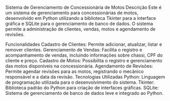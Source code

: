 Sistema de Gerenciamento de Concessionária de Motos
Descrição
Este é um sistema de gerenciamento para concessionárias de motos, desenvolvido em Python utilizando a biblioteca Tkinter para a interface gráfica e SQLite para o gerenciamento de banco de dados. O sistema permite a administração de clientes, vendas, motos e agendamento de revisões.

Funcionalidades
Cadastro de Clientes: Permite adicionar, atualizar, listar e remover clientes.
Gerenciamento de Vendas: Facilita o registro e acompanhamento de vendas, incluindo informações sobre chassi, CPF do cliente e preço.
Cadastro de Motos: Possibilita o registro e gerenciamento das motos disponíveis na concessionária.
Agendamento de Revisões: Permite agendar revisões para as motos, registrando o mecânico responsável e a data da revisão.
Tecnologias Utilizadas
Python: Linguagem de programação utilizada para o desenvolvimento do sistema.
Tkinter: Biblioteca padrão do Python para criação de interfaces gráficas.
SQLite: Sistema de gerenciamento de banco de dados leve e integrado ao Python.
